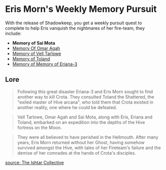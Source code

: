 # Eris Morn's Weekly Memory Pursuit
With the release of Shadowkeep, you get a weekly pursuit quest to complete to help Eris vanquish the nightmares of her fire-team, they include:

* **Memory of Sai Mota**
* [Memory Of Omar Agah](memory_of_omar_agah.md)
* [Memory of Vell Tarlowe](memory_of_vell_tarlowe.md)
* [Memory of Toland](memory_of_toland.md)
* [Memory of Memory of Eriana-3](memory_of_eriana-3.md)

## Lore
>Following this great disaster Eriana-3 and Eris Morn sought to find another way to kill Crota. They consulted Toland the Shattered, the "exiled master of Hive arcana", who told them that Crota existed in another reality, one where he could be defeated.

>Vell Tarlowe, Omar Agah and Sai Mota, along with Eris, Eriana and Toland, embarked on an expedition into the depths of the Hive fortress on the Moon.

>They were all believed to have perished in the Hellmouth. After many years, Eris Morn returned without her Ghost, having somehow survived amongst the Hive, with tales of her Fireteam's failure and the demise of her comrades at the hands of Crota's disciples.

[source: The Ishtar Collective](https://www.ishtar-collective.net/categories/the-first-crota-fireteam)

##
